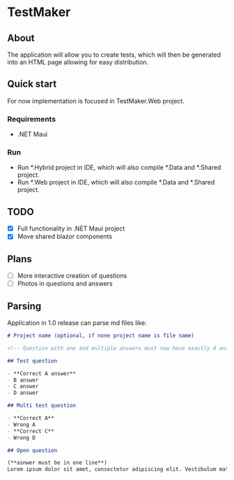 # TestMaker

## About

The application will allow you to create tests, which will then be generated into an HTML page allowing for easy distribution.

## Quick start

For now implementation is focused in TestMaker.Web project.

### Requirements

- .NET Maui

### Run

- Run *.Hybrid project in IDE, which will also compile *.Data and *.Shared project.
- Run *.Web project in IDE, which will also compile *.Data and *.Shared project.

## TODO

- [x] Full functionality in .NET Maui project
- [x] Move shared blazor components

## Plans

- [ ] More interactive creation of questions
- [ ] Photos in questions and answers

## Parsing

Application in 1.0 release can parse md files like:

```md
# Project name (optional, if none project name is file name)

<!-- Question with one and multiple answers must now have exactly 4 answers -->

## Test question

- **Correct A answer**
- B answer
- C answer
- D answer

## Multi test question

- **Correct A**
- Wrong A
- **Correct C**
- Wrong D

## Open question

(**asnwer must be in one line**)
Lorem ipsum dolor sit amet, consectetur adipiscing elit. Vestibulum mattis consectetur libero in facilisis. Vivamus non mauris sit amet odio interdum sodales non in nisi. Integer consequat purus risus, at pharetra dui condimentum eget. Quisque nec tellus quis urna semper tempus. Etiam facilisis maximus urna. In sapien leo, mattis quis nulla in, scelerisque finibus sem. Orci varius natoque penatibus et magnis dis parturient montes, nascetur ridiculus mus. Maecenas commodo libero odio, imperdiet feugiat sapien fringilla id. Vestibulum eget nibh maximus, hendrerit neque eu, varius tortor. Maecenas augue metus, facilisis ac massa ac, eleifend pellentesque dui. Nulla facilisi. Praesent euismod faucibus sagittis. Pellentesque consectetur neque sed risus fermentum, quis blandit enim ultrices. 
```
